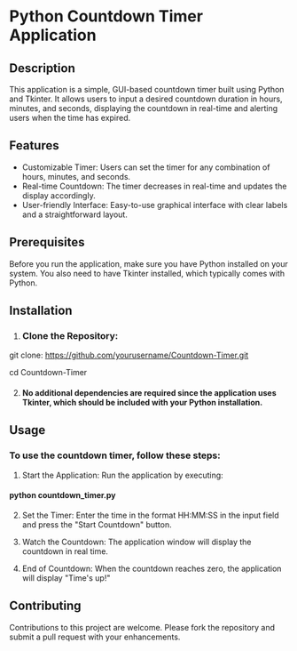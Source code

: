 # Python Countdown Timer Application
## Description
This application is a simple, GUI-based countdown timer built using Python and Tkinter. It allows users to input a desired countdown duration in hours, minutes, and seconds, displaying the countdown in real-time and alerting users when the time has expired.

## Features
- Customizable Timer: Users can set the timer for any combination of hours, minutes, and seconds.
- Real-time Countdown: The timer decreases in real-time and updates the display accordingly.
- User-friendly Interface: Easy-to-use graphical interface with clear labels and a straightforward layout.
  
## Prerequisites
Before you run the application, make sure you have Python installed on your system. You also need to have Tkinter installed, which typically comes with Python.

## Installation
1. ### Clone the Repository:

git clone: https://github.com/yourusername/Countdown-Timer.git

cd Countdown-Timer

2. #### No additional dependencies are required since the application uses Tkinter, which should be included with your Python installation.
   
## Usage
 ### To use the countdown timer, follow these steps:

1. Start the Application:
Run the application by executing:
  #### python countdown_timer.py

2. Set the Timer:
Enter the time in the format HH:MM:SS in the input field and press the "Start Countdown" button.

3. Watch the Countdown:
The application window will display the countdown in real time.

4. End of Countdown:
When the countdown reaches zero, the application will display "Time's up!"

## Contributing
Contributions to this project are welcome. Please fork the repository and submit a pull request with your enhancements.
